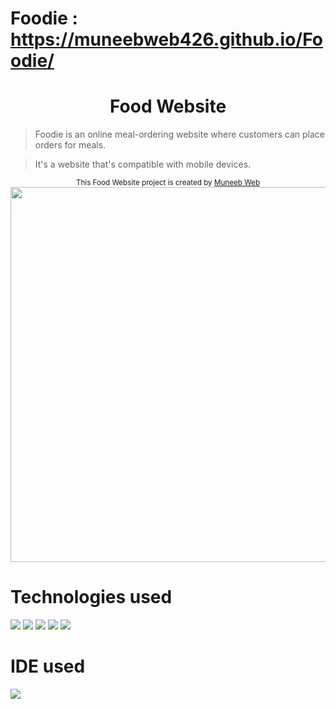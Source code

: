 # Foodie : https://muneebweb426.github.io/Foodie/
<h1 align="center">Food Website</h1>

<p align="center">	 


> Foodie is an online meal-ordering website where customers can place orders for meals.

> It's a website that's compatible with mobile devices.


<div align="center">
<sub>This Food Website project is created by
<a href="https://github.com/Muneebweb426"> Muneeb Web</a>
</sub>
</div>

<div align="center">
<img width="600" src="https://github.com/Muneebweb426/Foodie/blob/main/FoodWebsite.png?raw=true">
 
  
</div>
</div>


# Technologies used
<img src="https://img.shields.io/badge/HTML5-FF3300?style=for-the-badge&logo=html5&logoColor=white">
<img src="https://img.shields.io/badge/CSS3-0066FF?style=for-the-badge&logo=css3&logoColor=white">
<img src="https://img.shields.io/badge/Bootstrap-993399?style=for-the-badge&logo=bootstrap&logoColor=white">
<img src="https://img.shields.io/badge/Sass / Scss-CC6699?style=for-the-badge&logo=sass&logoColor=white">
<img src="https://img.shields.io/badge/JavaScript-FFF600?style=for-the-badge&logo=javascript&logoColor=white">

# IDE used
<img src="https://img.shields.io/badge/Visual_Studio_Code-0078D4?style=for-the-badge&logo=visual%20studio%20code&logoColor=white">
